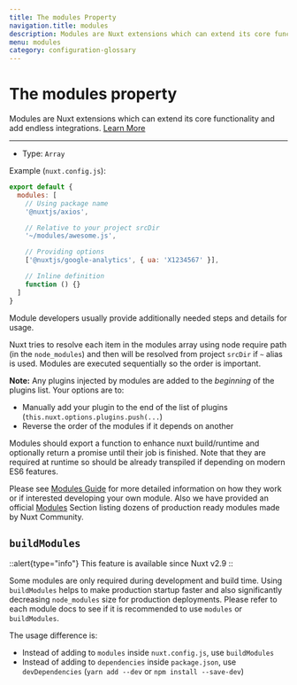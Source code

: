 ```yaml
---
title: The modules Property
navigation.title: modules
description: Modules are Nuxt extensions which can extend its core functionality and add endless integrations.
menu: modules
category: configuration-glossary
---
```

# The modules property

Modules are Nuxt extensions which can extend its core functionality and add endless integrations. [Learn More](/___documentation___directory-structure/modules)

---

- Type: `Array`

Example (`nuxt.config.js`):

```js
export default {
  modules: [
    // Using package name
    '@nuxtjs/axios',

    // Relative to your project srcDir
    '~/modules/awesome.js',

    // Providing options
    ['@nuxtjs/google-analytics', { ua: 'X1234567' }],

    // Inline definition
    function () {}
  ]
}
```

Module developers usually provide additionally needed steps and details for usage.

Nuxt tries to resolve each item in the modules array using node require path (in the `node_modules`) and then will be resolved from project `srcDir` if `~` alias is used. Modules are executed sequentially so the order is important.

**Note:** Any plugins injected by modules are added to the *beginning* of the plugins list. Your options are to:
- Manually add your plugin to the end of the list of plugins (`this.nuxt.options.plugins.push(...`)
- Reverse the order of the modules if it depends on another

Modules should export a function to enhance nuxt build/runtime and optionally return a promise until their job is finished. Note that they are required at runtime so should be already transpiled if depending on modern ES6 features.

Please see [Modules Guide](/___documentation___directory-structure/modules) for more detailed information on how they work or if interested developing your own module. Also we have provided an official [Modules](https://github.com/nuxt-community/awesome-nuxt#modules) Section listing dozens of production ready modules made by Nuxt Community.

## `buildModules`

::alert{type="info"}
This feature is available since Nuxt v2.9
::

Some modules are only required during development and build time. Using `buildModules` helps to make production startup faster and also significantly decreasing `node_modules` size for production deployments. Please refer to each module docs to see if it is recommended to use `modules` or `buildModules`.

The usage difference is:

- Instead of adding to `modules` inside `nuxt.config.js`, use `buildModules`
- Instead of adding to `dependencies` inside `package.json`, use `devDependencies` (`yarn add --dev` or `npm install --save-dev`)
